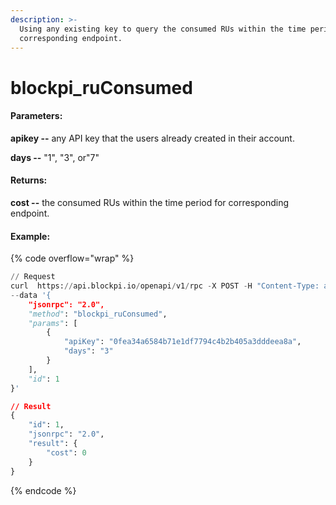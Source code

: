 ```yaml
---
description: >-
  Using any existing key to query the consumed RUs within the time period for
  corresponding endpoint.
---
```


# blockpi\_ruConsumed

#### **Parameters:**

**apikey --** any API key that the users already created in their account.

**days --** "1", "3", or"7"

#### **Returns:**

**cost --** the consumed RUs within the time period for corresponding endpoint.

#### Example:

{% code overflow="wrap" %}
```python
// Request
curl  https://api.blockpi.io/openapi/v1/rpc -X POST -H "Content-Type: application/json" 
--data '{
    "jsonrpc": "2.0",
    "method": "blockpi_ruConsumed",
    "params": [
        {
            "apiKey": "0fea34a6584b71e1df7794c4b2b405a3dddeea8a",
            "days": "3" 
        }
    ],
    "id": 1
}'

// Result
{
    "id": 1,
    "jsonrpc": "2.0",
    "result": {
        "cost": 0
    }
}
```
{% endcode %}
